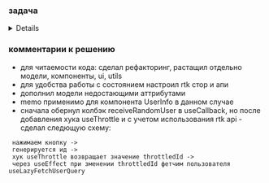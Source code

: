 ### задача

<details>

```
    // Мы ожидаем, что Вы исправите синтаксические ошибки, сделаете перехват возможных исключений и улучшите читаемость
    кода.
    // А так же, напишите кастомный хук useThrottle и используете его там где это нужно.
    // Желательно использование React.memo и React.useCallback там где это имеет смысл.
    // Будет большим плюсом, если Вы сможете закэшировать получение случайного пользователя.
    // Укажите правильные типы.
    // По возможности пришлите Ваш вариант в https://codesandbox.io
    
    import React, { useState } from "react";
    
    const URL = "https://jsonplaceholder.typicode.com/users";
    
    type Company = {
        bs: string;
        catchPhrase: string;
        name: string;
    };
    
    type User = {
        id: number;
        email: string;
        name: string;
        phone: string;
        username: string;
        website: string;
        company: Company;
        address: any
    };
    
    interface IButtonProps {
        onClick: any;
    }
    
    function Button({ onClick }: IButtonProps): JSX.Element {
        return (
            <button type="button" onClick={onClick}>
                get random user
            </button>
        );
    }
    
    interface IUserInfoProps {
        user: User;
    }
    
    function UserInfo({ user }: IUserInfoProps): JSX.Element {
    return (
    <table>
        <thead>
            <tr>
            <th>Username</th>
            <th>Phone number</th>
            </tr>
        </thead>
        <tbody>
            <tr>
            <td>{user.name}</td>
            <td>{user.phone}</td>
            </tr>
        </tbody>
    </table>
    );
    }
    
    function App(): JSX.Element {
        const [item, setItem] = useState<Record<number, User>>(null);
        
        const receiveRandomUser = async () => {
            const id = Math.floor(Math.random() * (10 - 1)) + 1;
            const response = await fetch(`${URL}/${id}`);
            const _user = (await response.json()) as User;
            setItem(_user);
        };
    
        const handleButtonClick = (
            event: React.MouseEvent<HTMLButtonElement, MouseEvent>
        ) => {
            event.stopPropagation();
            receiveRandomUser();
        };
        
        return (
            <div>
                <header>Get a random user</header>
                    <Button onClick={handleButtonClick} />
                <UserInfo user={item} />
            </div>
        );
    }

    export default App; 
```

</details>


### комментарии к решению

- для читаемости кода: сделал рефакторинг, растащил отдельно модели, компоненты, ui, utils
- для удобства работы с состоянием настроил rtk стор и апи
- дополнил модели недостающими аттрибутами
- memo применимо для компонента UserInfo в данном случае
- сначала обернул колбэк receiveRandomUser в useCallback, но после добавления хука useThrottle 
и с учетом использования rtk api - сделал следющую схему:  
```
 нажимаем кнопку -> 
 генерируется ид -> 
 хук useThrottle возвращает значение throttledId -> 
 через useEffect при зменении throttledId фетчим пользователя useLazyFetchUserQuery
```
